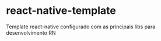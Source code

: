 # react-native-template
Template react-native configurado com as principais libs para desenvolvimento RN
